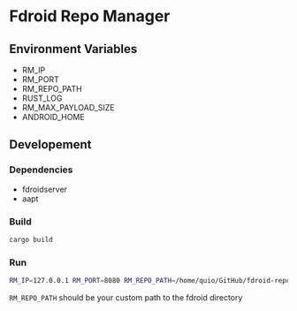 # Fdroid Repo Manager

## Environment Variables

- RM_IP
- RM_PORT
- RM_REPO_PATH
- RUST_LOG
- RM_MAX_PAYLOAD_SIZE
- ANDROID_HOME

## Developement

### Dependencies

- fdroidserver
- aapt

### Build

```bash
cargo build
```

### Run

```bash
RM_IP=127.0.0.1 RM_PORT=8080 RM_REPO_PATH=/home/quio/GitHub/fdroid-repo-manager/developement/fdroid RUST_LOG=DEBUG ANDROID_HOME=/opt/android-sdk cargo run
```

`RM_REPO_PATH` should be your custom path to the fdroid directory
